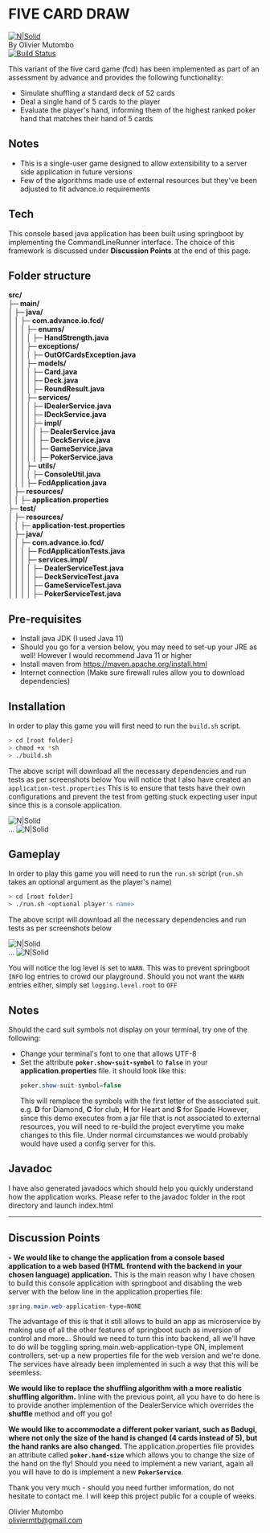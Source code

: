# FIVE CARD DRAW
[![N|Solid](https://www.advance.io/wp-content/uploads/2016/09/advance.png)](https://www.advance.io/)   
By Olivier Mutombo  
[![Build Status](https://travis-ci.org/joemccann/dillinger.svg?branch=master)](https://travis-ci.org/joemccann/dillinger)

This variant of the five card game (fcd) has been implemented as part of an assessment by advance and provides the following functionality:

- Simulate shuffling a standard deck of 52 cards
- Deal a single hand of 5 cards to the player
- Evaluate the player's hand, informing them of the highest ranked poker hand that matches their hand of 5 cards

## Notes

- This is a single-user game designed to allow extensibility to a server side application in future versions
- Few of the algorithms made use of external resources but they've been adjusted to fit advance.io requirements

## Tech

This console based java application has been built using springboot by implementing the CommandLineRunner interface. The choice of this framework is discussed under **Discussion Points** at the end of this page.


## Folder structure

**src/  
├─ main/  
│  ├─ java/  
│  │  ├─ com.advance.io.fcd/  
│  │  │  ├─ enums/  
│  │  │  │  ├─ HandStrength.java  
│  │  │  ├─ exceptions/  
│  │  │  │  ├─ OutOfCardsException.java  
│  │  │  ├─ models/  
│  │  │  │  ├─ Card.java  
│  │  │  │  ├─ Deck.java  
│  │  │  │  ├─ RoundResult.java  
│  │  │  ├─ services/  
│  │  │  │  ├─ IDealerService.java  
│  │  │  │  ├─ IDeckService.java  
│  │  │  │  ├─ impl/  
│  │  │  │  │  ├─ DealerService.java  
│  │  │  │  │  ├─ DeckService.java  
│  │  │  │  │  ├─ GameService.java  
│  │  │  │  │  ├─ PokerService.java  
│  │  │  ├─ utils/  
│  │  │  │  ├─ ConsoleUtil.java  
│  │  │  ├─ FcdApplication.java  
│  ├─ resources/  
│  │  ├─ application.properties  
├─ test/  
│  ├─ resources/  
│  │  ├─ application-test.properties  
│  ├─ java/  
│  │  ├─ com.advance.io.fcd/  
│  │  │  ├─ FcdApplicationTests.java  
│  │  │  ├─ services.impl/  
│  │  │  │  ├─ DealerServiceTest.java  
│  │  │  │  ├─ DeckServiceTest.java  
│  │  │  │  ├─ GameServiceTest.java  
│  │  │  │  ├─ PokerServiceTest.java**
## Pre-requisites
- Install java JDK (I used Java 11)
- Should you go for a version below, you may need to set-up your JRE as well! However I would recommend Java 11 or higher
- Install maven from https://maven.apache.org/install.html
- Internet connection (Make sure firewall rules allow you to download dependencies)

## Installation
In order to play this game you will first need to run the `build.sh` script.

```sh
> cd [root folder]
> chmod +x *sh
> ./build.sh
```
The above script will download all the necessary dependencies and run tests as per screenshots below
You will notice that I also have created an `application-test.properties` This is to ensure that tests have their own configurations and prevent the test from getting stuck expecting user input since this is a console application.

![N|Solid](https://raw.githubusercontent.com/oliviermutombo/advance/master/screenshots/build1.png)  
...
![N|Solid](https://github.com/oliviermutombo/advance/blob/master/screenshots/build2.png?raw=true)

## Gameplay

In order to play this game you will need to run the `run.sh` script (`run.sh` takes an optional argument as the player's name)

```sh
> cd [root folder]
> ./run.sh <optional player's name>
```
The above script will download all the necessary dependencies and run tests as per screenshots below

![N|Solid](https://github.com/oliviermutombo/advance/blob/master/screenshots/play1.png?raw=true)  
...
![N|Solid](https://github.com/oliviermutombo/advance/blob/master/screenshots/play2.png?raw=true)

You will notice the log level is set to `WARN`. This was to prevent springboot `INFO` log entries to crowd our playground. Should you not want the `WARN` entries either, simply set `logging.level.root` to `OFF`
## Notes

Should the card suit symbols not display on your terminal, try one of the following:
- Change your terminal's font to one that allows UTF-8
- Set the attribute **`poker.show-suit-symbol`** to **`false`** in your **application.properties** file.
  it should look like this:
    ```java
    poker.show-suit-symbol=false
    ```
  This will remplace the symbols with the first letter of the associated suit. e.g. **D** for Diamond, **C** for club, **H** for Heart and **S** for Spade
  However, since this demo executes from a jar file that is not associated to external resources, you will need to re-build the project everytime you make changes to this file. Under normal circumstances we would probably would have used a config server for this.

## Javadoc

I have also generated javadocs which should help you quickly understand how the application works. Please refer to the javadoc folder in the root directory and launch index.html

***

## Discussion Points
**- We would like to change the application from a console based application to a web based (HTML frontend with the backend in your chosen language) application.**
This is the main reason why I have chosen to build this console application with springboot and disabling the web server with the below line in the application.properties file:
```java
spring.main.web-application-type=NONE
```
The advantage of this is that it still allows to build an app as microservice by making use of all the other features of springboot such as inversion of control and more...
Should we need to turn this into backend, all we'll have to do will be toggling spring.main.web-application-type ON, implement controllers, set-up a new properties file for the web version and we're done. The services have already been implemented in such a way that this will be seemless.

**We would like to replace the shuffling algorithm with a more realistic shuffling algorithm.**
Inline with the previous point, all you have to do here is to provide another implemention of the DealerService which overrides the **shuffle** method and off you go!

**We would like to accommodate a different poker variant, such as Badugi, where not only the size of the hand is changed (4 cards instead of 5), but the hand ranks are also changed.**
The application.properties file provides an attribute called **`poker.hand-size`** which allows you to change the size of the hand on the fly! Should you need to implement a new variant, again all you will have to do is implement a new **`PokerService`**.

Thank you very much - should you need further imformation, do not hesitate to contact me.
I will keep this project public for a couple of weeks.

Olivier Mutombo  
oliviermtb@gmail.com
